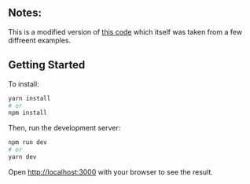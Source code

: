 
## Notes:

This is a modified version of [this code](http://bl.ocks.org/michellechandra/0b2ce4923dc9b5809922) which itself was taken from a few diffreent examples.

## Getting Started

To install:

```bash
yarn install
# or
npm install
```

Then, run the development server:

```bash
npm run dev
# or
yarn dev
```

Open [http://localhost:3000](http://localhost:3000) with your browser to see the result.